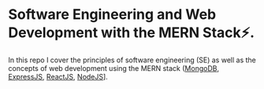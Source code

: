 # Software Engineering and Web Development with the MERN Stack:zap:.



In this repo I cover the principles of software engineering (SE) as well as the concepts of web development using the MERN stack ([MongoDB](https://www.mongodb.com/), [ExpressJS](https://expressjs.com/), [ReactJS](https://reactjs.org/), [NodeJS](https://nodejs.org/en/)].
